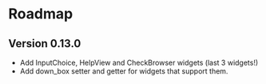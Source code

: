 # Roadmap

## Version 0.13.0
- Add InputChoice, HelpView and CheckBrowser widgets (last 3 widgets!)
- Add down_box setter and getter for widgets that support them.